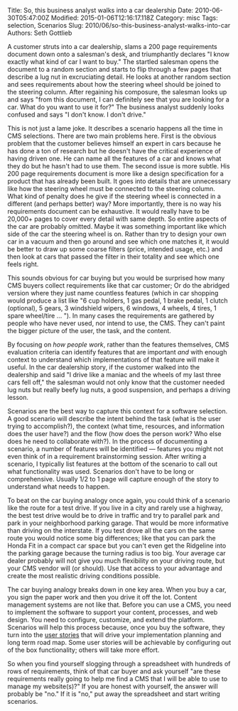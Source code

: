 Title: So, this business analyst walks into a car dealership
Date: 2010-06-30T05:47:00Z
Modified: 2015-01-06T12:16:17.118Z
Category: misc
Tags: selection, Scenarios
Slug: 2010/06/so-this-business-analyst-walks-into-car
Authors: Seth Gottlieb

A customer struts into a car dealership, slams a 200 page requirements document down onto a salesman's desk, and triumphantly declares "I know exactly what kind of car I want to buy." The startled salesman opens the document to a random section and starts to flip through a few pages that describe a lug nut in excruciating detail. He looks at another random section and sees requirements about how the steering wheel should be joined to the steering column. After regaining his composure, the salesman looks up and says "from this document, I can definitely see that you are looking for a car. What do you want to use it for?" The business analyst suddenly looks confused and says "I don't know. I don't drive."  

This is not just a lame joke. It describes a scenario happens all the time in CMS selections. There are two main problems here. First is the obvious problem that the customer believes himself an expert in cars because he has done a ton of research but he doesn't have the critical experience of having driven one. He can name all the features of a car and knows what they do but he hasn't had to use them. The second issue is more subtle. His 200 page requirements document is more like a design specification for a product that has already been built. It goes into details that are unnecessary like how the steering wheel must be connected to the steering column. What kind of penalty does he give if the steering wheel is connected in a different (and perhaps better) way? More importantly, there is no way his requirements document can be exhaustive. It would really have to be 20,000+ pages to cover every detail with same depth. So entire aspects of the car are probably omitted. Maybe it was something important like which side of the car the steering wheel is on. Rather than try to design your own car in a vacuum and then go around and see which one matches it, it would be better to draw up some coarse filters (price, intended usage, etc.) and then look at cars that passed the filter in their totality and see which one feels right.  

This sounds obvious for car buying but you would be surprised how many CMS buyers collect requirements like that car customer; Or do the abridged version where they just name countless features (which in car shopping would produce a list like "6 cup holders, 1 gas pedal, 1 brake pedal, 1 clutch (optional), 5 gears, 3 windshield wipers, 6 windows, 4 wheels, 4 tires, 1 spare wheel/tire ... "). In many cases the requirements are gathered by people who have never used, nor intend to use, the CMS. They can't paint the bigger picture of the user, the task, and the content.  

By focusing on _how people work_, rather than the features themselves, CMS evaluation criteria can identify features that are important _and_ with enough context to understand which implementations of that feature will make it useful. In the car dealership story, if the customer walked into the dealership and said "I drive like a maniac and the wheels of my last three cars fell off," the salesman would not only know that the customer needed lug nuts but really beefy lug nuts, a good suspension, and perhaps a driving lesson.  

Scenarios are the best way to capture this context for a software selection. A good scenario will describe the intent behind the task (what is the user trying to accomplish?), the context (what time, resources, and information does the user have?) and the flow (how does the person work? Who else does he need to collaborate with?). In the process of documenting a scenario, a number of features will be identified — features you might not even think of in a requirement brainstorming session. After writing a scenario, I typically list features at the bottom of the scenario to call out what functionality was used. Scenarios don't have to be long or comprehensive. Usually 1/2 to 1 page will capture enough of the story to understand what needs to happen.  

To beat on the car buying analogy once again, you could think of a scenario like the route for a test drive. If you live in a city and rarely use a highway, the best test drive would be to drive in traffic and try to parallel park and park in your neighborhood parking garage. That would be more informative than driving on the interstate. If you test drove all the cars on the same route you would notice some big differences; like that you can park the Honda Fit in a compact car space but you can't even get the Ridgeline into the parking garage because the turning radius is too big. Your average car dealer probably will not give you much flexibility on your driving route, but your CMS vendor will (or should). Use that access to your advantage and create the most realistic driving conditions possible.  

The car buying analogy breaks down in one key area. When you buy a car, you sign the paper work and then you drive it off the lot. Content management systems are not like that. Before you can use a CMS, you need to implement the software to support your content, processes, and web design. You need to configure, customize, and extend the platform. Scenarios will help this process because, once you buy the software, they turn into the [user stories](http://en.wikipedia.org/wiki/User_story) that will drive your implementation planning and long term road map. Some user stories will be achievable by configuring out of the box functionality; others will take more effort.  

So when you find yourself slogging through a spreadsheet with hundreds of rows of requirements, think of that car buyer and ask yourself "are these requirements really going to help me find a CMS that I will be able to use to manage my website(s)?" If you are honest with yourself, the answer will probably be "no." If it is "no," put away the spreadsheet and start writing scenarios.
